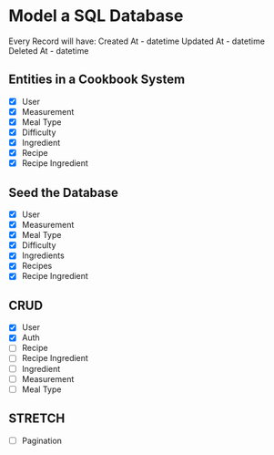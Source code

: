 # Model a SQL Database

Every Record will have:
Created At - datetime
Updated At - datetime
Deleted At - datetime

## Entities in a Cookbook System

- [x] User
- [x] Measurement
- [x] Meal Type
- [x] Difficulty
- [x] Ingredient
- [x] Recipe
- [x] Recipe Ingredient

## Seed the Database

- [x] User
- [x] Measurement
- [x] Meal Type
- [x] Difficulty
- [x] Ingredients
- [x] Recipes
- [x] Recipe Ingredient

## CRUD

- [x] User
- [x] Auth
- [ ] Recipe
- [ ] Recipe Ingredient
- [ ] Ingredient
- [ ] Measurement
- [ ] Meal Type

## STRETCH

- [ ] Pagination
